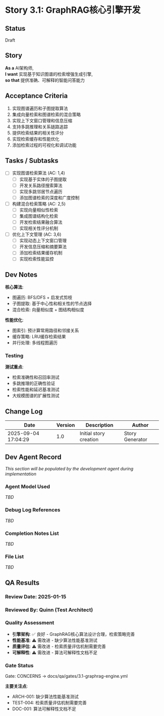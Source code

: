 # Story 3.1: GraphRAG核心引擎开发

## Status
Draft

## Story
**As a** AI架构师,  
**I want** 实现基于知识图谱的检索增强生成引擎,  
**so that** 提供准确、可解释的智能问答能力

## Acceptance Criteria
1. 实现图谱遍历和子图提取算法
2. 集成向量检索和图谱检索的混合策略
3. 实现上下文窗口管理和信息压缩
4. 支持多跳推理和关系链路追踪
5. 提供检索结果的相关性评分
6. 实现检索缓存和性能优化
7. 添加检索过程的可视化和调试功能

## Tasks / Subtasks
- [ ] 实现图谱检索算法 (AC: 1,4)
  - [ ] 实现基于实体的子图提取
  - [ ] 开发关系路径搜索算法
  - [ ] 实现多跳邻居节点遍历
  - [ ] 添加图谱检索的深度和广度控制
- [ ] 构建混合检索策略 (AC: 2,5)
  - [ ] 实现向量相似性检索
  - [ ] 集成图谱结构化检索
  - [ ] 开发检索结果融合算法
  - [ ] 实现相关性评分机制
- [ ] 优化上下文管理 (AC: 3,6)
  - [ ] 实现动态上下文窗口管理
  - [ ] 开发信息压缩和摘要算法
  - [ ] 添加检索结果缓存机制
  - [ ] 实现检索性能监控

## Dev Notes
**核心算法**:
- 图遍历: BFS/DFS + 启发式剪枝
- 子图提取: 基于中心性和相关性的节点选择
- 混合检索: 向量相似度 + 图结构相似度

**性能优化**:
- 图索引: 预计算常用路径和邻接关系
- 缓存策略: LRU缓存检索结果
- 并行处理: 多线程图遍历

### Testing
**测试重点**:
- 检索准确性和召回率测试
- 多跳推理的正确性验证
- 检索性能和延迟基准测试
- 大规模图谱的扩展性测试

## Change Log
| Date | Version | Description | Author |
|------|---------|-------------|--------|
| 2025-09-04 17:04:29 | 1.0 | Initial story creation | Story Generator |

## Dev Agent Record
*This section will be populated by the development agent during implementation*

### Agent Model Used
*TBD*

### Debug Log References
*TBD*

### Completion Notes List
*TBD*

### File List
*TBD*

## QA Results

### Review Date: 2025-01-15

### Reviewed By: Quinn (Test Architect)

### Quality Assessment
- **引擎架构**: ✅ 良好 - GraphRAG核心算法设计合理，检索策略完善
- **性能基准**: ⚠️ 需改进 - 缺少算法性能基准测试
- **质量评估**: ⚠️ 需改进 - 检索质量评估机制需要完善
- **可解释性**: ⚠️ 需改进 - 算法可解释性文档不足

### Gate Status

Gate: CONCERNS → docs/qa/gates/3.1-graphrag-engine.yml

**主要关注点**:
- ARCH-001: 缺少算法性能基准测试
- TEST-004: 检索质量评估机制需要完善
- DOC-001: 算法可解释性文档不足
